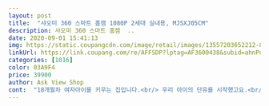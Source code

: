 ```yaml
---
layout: post 
title:  "샤오미 360 스마트 홈캠 1080P 2세대 실내용, MJSXJ05CM" 
description: 샤오미 360 스마트 홈캠  ..
date: 2020-09-01 15:41:13 
img: https://static.coupangcdn.com/image/retail/images/13557203652212-8f0f17f2-a9a9-4ff6-93ad-9c218b07e300.jpg 
linkUrl: https://link.coupang.com/re/AFFSDP?lptag=AF3600438&subid=ahnPublicAsk&pageKey=1745748226&itemId=2972664360&vendorItemId=71199945120&traceid=V0-113-57ced32b253a0f3a 
categories: [1016] 
color: 03A9F4 
price: 39900 
author: Ask View Shop 
cont:  "18개월차 여자아이를 키우는 집입니다.<br/> 우리 아이의 단유를 시작했고요.<br/> 단유를 시작하면서 신기하게도 아이가 잠자는 시간이 조금씩 늘어나기 시작했습니다.<br/> 아이를 재우고 와이프와 보내는 시간을 늘리기 위해 구입하였구요.<br/> 직접 구입하여 설치 사용해본 후기를 구매하시는 분들께 도움을 드리고자 솔직하게 남기도록 하겠습니다.<br/><br/>SD카드 따로 사야한다 해서 구매해놨으니 녹화 써보고 추가리뷰 남길예정입니다.<br/><br/><br/>구입할때는 고민을 많이 했습니다.<br/> 아이가 어렸을때부터 구매를 할까말까 고민을 많이 했었는데 저렴한 가격에 얼마나 좋은 기능을 하겠어??라고 생각하고 계속 미뤄왔던 일입니다.<br/> 그러던 중 이번에 할인을 하는 기간을 통해서 구입하였구요.<br/> 빠른 배송임에도 불구하고 저렴한 가격에 구입을 했습니다.<br/><br/>그래서 홈카메라를 찾다가 가성비인 샤오미 스마트캠을 알게되었어요!<br/>너무 아기인 고양이를 24시간 관찰할순없어 불안한 마음으로 구매했어요.<br/><br/>뭔가 설정을 새로 해야할듯한데<br/>반려견과 함께 생활하시는 분들에게는 강력하게 추천합니다!<br/>배송은 새벽에 집앞에 잘 도착해 있었구요.<br/> 직접 개봉을 하여 설치를 시작했습니다.<br/> 여러가지 기존에 보았던 블로그나 후기의 정보를 토대로 설치를 하였는데 쉽진 않네요.<br/> 결국 30분 이상의 시간이 소요가 되었습니다.<br/> 와이파이를 어떤걸로 설정해야하는지 내 폰하고 어떻게 연결하는지 등 알아야할것들이 몇가지가 있네요.<br/><br/>사진 영상 화질은 나쁘지 않아요<br/>솔직히 타 쇼핑물에 가격이 조금 저렴한 상품들도 있었고 알리도 있었지만 쿠팡을 선택한 이유는 빠른 로켓배송 때문이죠!<br/>아무튼 우리 아이가 자는 시간에 깨는지 안깨는지 확인하는데는 아주 좋은 제품 같구요.<br/> 저렴한 가격에 이정도 기능이면 꼭 구매해야할 제품 같구요.<br/> 육아에 필수템으로 활용해도 아주 좋을거 같습니다.<br/> 강추입니다요.<br/><br/>연결이 좀 번거롭습니다<br/>육아는 참 힘든 일입니다.<br/> 이제 아이가 많이 성장을 하여 18개월간의 완모를 마무리 짓고 밥만 주려고하고 있네요.<br/> 그러다보니 와이프와 아이에게 힘든 시간을 당분간은 보내야합니다.<br/> 와이프에게 편한 시간은 아이가 잠을 자는 시간이기 때문에 와이프가 좀 더 편안한 시간을 보내라고 제품을 구입하게 되었습니다.<br/><br/>이번년 5월부터 함께한 겨울이라는 친구가 있어요! 분리불안은 없지만 처음 함께하는 반려견이기에 혼자 집에 있으면 제가 불안해서 걱정을 말이 했습니다.<br/> 그래서 사용안하는 스마트폰을 사용해서 cctv를 만들었지만 24시간 제한이 있어서 매번 갱신하기도 귀찮고 까먹고 나가는 날에는 항상 불안했어요!<br/>일단 제가 생각하는 가장 큰 장점은 좌우 360도 상하 90도 정도의 각도인 것 같아요! 원래는 거실에 두개 이상의 카메라가 필요했지만 하나만으로 거실과 복도까지 커버가 가능하다는 점이 가장 좋았고 한번 연결해두면 전원을 끄기 전까지 항상 연결되어 있어서 까먹고 집을 나갈일이 없다는 것과 양방향 음성청화까지 된다는 점이 좋았습니다.<br/><br/>일단 제가 연결시킨 방법은 아이폰이라 그냥 지역을 중국으로 설정한 상태에서 5G가 아닌 일반 와이파이로 설정을 했습니다.<br/> 그리고 여러대에서 핸드폰으로 보기 위해서는 카메라 설정에서 공유를 하던지 아이디 한개로 두군데 접속을 하면 두대를 동시에 볼수가 있습니다.<br/><br/>종종 골치아플수 있겠습니다<br/>추가리뷰<br/>카메라를 켤수 없다고 뜨네요.<br/><br/>폰으로 실시간 보며 폰에 녹화저장은 되는데 Sd카드 기기에 꽂아두면 폰으로 안보는순간도 녹화된다고 합니다.<br/><br/>하지만 정말 후회 없이 쿠팡에서 하나더 구매하려고 합니다.<br/><br/>한번 설치를 해두니 아주 좋네요.<br/> 어느정도 빛이 없어지면 저녁에 볼수 있도록 야간모드로 바껴서 특별한 조명이 필요가 없구요.<br/> 빛이 좋을땐 아주 잘 보입니다.<br/> 솔직히 화질이 좋은데 아이가 움직이는거만 보면 되니 화질은 중요치가 않네요.<br/> 그리고 저장 기능도 그렇구요.<br/><br/>" 
---
```


